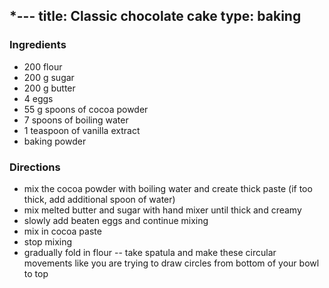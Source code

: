 *---
title: Classic chocolate cake
type: baking
---

### Ingredients

* 200 flour
* 200 g sugar
* 200 g butter
* 4 eggs
* 55 g spoons of cocoa powder
* 7 spoons of boiling water
* 1 teaspoon of vanilla extract
* baking powder

### Directions

* mix the cocoa powder with boiling water and create thick paste (if too thick, add additional spoon of water)
* mix melted butter and sugar with hand mixer until thick and creamy
* slowly add beaten eggs and continue mixing
* mix in cocoa paste
* stop mixing
* gradually fold in flour -- take spatula and make these circular movements like you are trying to draw circles from bottom of your bowl to top
